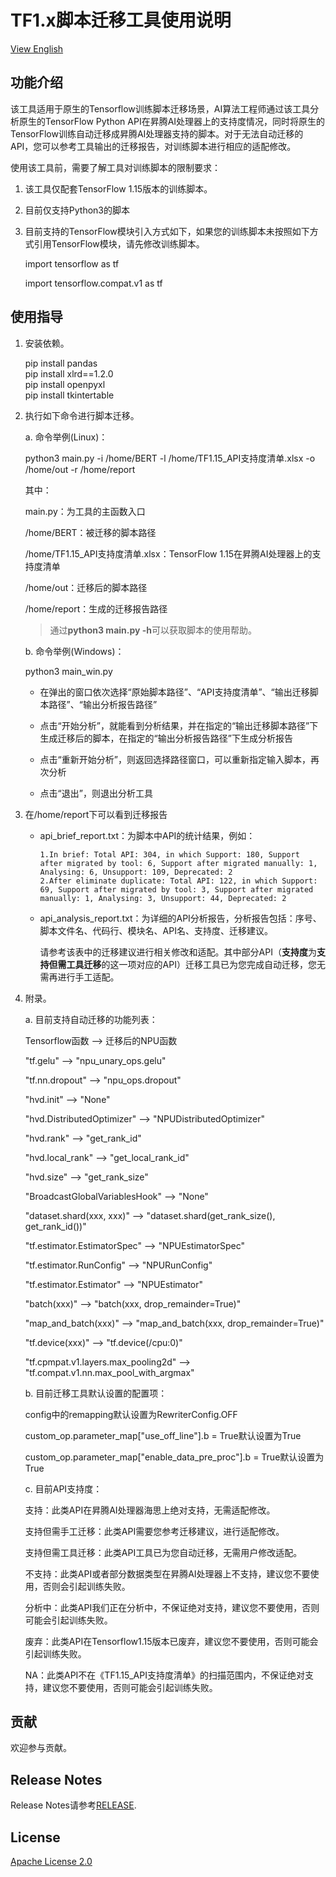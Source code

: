 # TF1.x脚本迁移工具使用说明

[View English](README.en.md)

## 功能介绍
该工具适用于原生的Tensorflow训练脚本迁移场景，AI算法工程师通过该工具分析原生的TensorFlow Python API在昇腾AI处理器上的支持度情况，同时将原生的TensorFlow训练自动迁移成昇腾AI处理器支持的脚本。对于无法自动迁移的API，您可以参考工具输出的迁移报告，对训练脚本进行相应的适配修改。

使用该工具前，需要了解工具对训练脚本的限制要求：
1. 该工具仅配套TensorFlow 1.15版本的训练脚本。


2. 目前仅支持Python3的脚本


3. 目前支持的TensorFlow模块引入方式如下，如果您的训练脚本未按照如下方式引用TensorFlow模块，请先修改训练脚本。

    import tensorflow as tf

    import tensorflow.compat.v1 as tf

## 使用指导
1. 安装依赖。

    pip install pandas  
    pip install xlrd==1.2.0  
    pip install openpyxl  
    pip install tkintertable  


2. 执行如下命令进行脚本迁移。

   a. 命令举例(Linux)：

   python3 main.py -i /home/BERT -l /home/TF1.15_API支持度清单.xlsx -o /home/out -r /home/report

   其中：

    main.py：为工具的主函数入口

    /home/BERT：被迁移的脚本路径

    /home/TF1.15_API支持度清单.xlsx：TensorFlow 1.15在昇腾AI处理器上的支持度清单

    /home/out：迁移后的脚本路径

    /home/report：生成的迁移报告路径
    > 通过**python3 main.py -h**可以获取脚本的使用帮助。
	
	b. 命令举例(Windows)：
	
	python3 main_win.py  
	
	- 在弹出的窗口依次选择“原始脚本路径”、“API支持度清单”、“输出迁移脚本路径”、“输出分析报告路径”
	
	- 点击“开始分析”，就能看到分析结果，并在指定的“输出迁移脚本路径”下生成迁移后的脚本，在指定的“输出分析报告路径”下生成分析报告
	
	- 点击“重新开始分析”，则返回选择路径窗口，可以重新指定输入脚本，再次分析
	
	- 点击“退出”，则退出分析工具

3. 在/home/report下可以看到迁移报告

    - api_brief_report.txt：为脚本中API的统计结果，例如：
      ```
      1.In brief: Total API: 304, in which Support: 180, Support after migrated by tool: 6, Support after migrated manually: 1, Analysing: 6, Unsupport: 109, Deprecated: 2
      2.After eliminate duplicate: Total API: 122, in which Support: 69, Support after migrated by tool: 3, Support after migrated manually: 1, Analysing: 3, Unsupport: 44, Deprecated: 2
      ```
    - api_analysis_report.txt：为详细的API分析报告，分析报告包括：序号、脚本文件名、代码行、模块名、API名、支持度、迁移建议。

      请参考该表中的迁移建议进行相关修改和适配。其中部分API（**支持度**为**支持但需工具迁移**的这一项对应的API）迁移工具已为您完成自动迁移，您无需再进行手工适配。


4. 附录。

    a. 目前支持自动迁移的功能列表：
    
     Tensorflow函数 --> 迁移后的NPU函数

     "tf.gelu" --> "npu_unary_ops.gelu"

     "tf.nn.dropout" --> "npu_ops.dropout"

     "hvd.init" --> "None"

     "hvd.DistributedOptimizer" --> "NPUDistributedOptimizer"

     "hvd.rank" --> "get_rank_id"

     "hvd.local_rank" --> "get_local_rank_id"

     "hvd.size" --> "get_rank_size"

     "BroadcastGlobalVariablesHook" --> "None"

     "dataset.shard(xxx, xxx)" --> "dataset.shard(get_rank_size(), get_rank_id())"

     "tf.estimator.EstimatorSpec" --> "NPUEstimatorSpec"

     "tf.estimator.RunConfig" --> "NPURunConfig"

     "tf.estimator.Estimator" --> "NPUEstimator"

     "batch(xxx)" --> "batch(xxx, drop_remainder=True)"

     "map_and_batch(xxx)" --> "map_and_batch(xxx, drop_remainder=True)"

     "tf.device(xxx)" --> "tf.device(/cpu:0)"

     "tf.cpmpat.v1.layers.max_pooling2d" --> "tf.compat.v1.nn.max_pool_with_argmax"
    
    b. 目前迁移工具默认设置的配置项：
    
    config中的remapping默认设置为RewriterConfig.OFF

    custom_op.parameter_map["use_off_line"].b = True默认设置为True

    custom_op.parameter_map["enable_data_pre_proc"].b = True默认设置为True
	
	c. 目前API支持度：
	
	支持：此类API在昇腾AI处理器海思上绝对支持，无需适配修改。
	
	支持但需手工迁移：此类API需要您参考迁移建议，进行适配修改。
	
	支持但需工具迁移：此类API工具已为您自动迁移，无需用户修改适配。
	
	不支持：此类API或者部分数据类型在昇腾AI处理器上不支持，建议您不要使用，否则会引起训练失败。
	
	分析中：此类API我们正在分析中，不保证绝对支持，建议您不要使用，否则可能会引起训练失败。
	
	废弃：此类API在Tensorflow1.15版本已废弃，建议您不要使用，否则可能会引起训练失败。
	
	NA：此类API不在《TF1.15_API支持度清单》的扫描范围内，不保证绝对支持，建议您不要使用，否则可能会引起训练失败。

## 贡献

欢迎参与贡献。

## Release Notes

Release Notes请参考[RELEASE](RELEASE.md).

## License

[Apache License 2.0](LICENSE)
